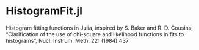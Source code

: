 # HistogramFit.jl
Histogram fitting functions in Julia, inspired by S. Baker and R. D. Cousins, “Clarification of the use of chi-square and likelihood functions in fits to histograms”, Nucl. Instrum. Meth. 221 (1984) 437
